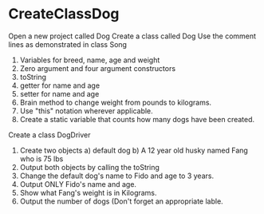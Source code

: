 # CreateClassDog
Open a new project called Dog
Create a class called Dog
  Use the comment lines as demonstrated in class Song 
  1. Variables for breed, name, age and weight
  2. Zero argument and four argument constructors
  3. toString 
  4. getter for name and age
  5. setter for name and age
  6. Brain method to change weight from pounds to kilograms.
  7. Use "this" notation wherever applicable.
  8. Create a static variable that counts how many dogs have been created.
  
 Create a class DogDriver
  1. Create two objects
      a) default dog
      b) A 12 year old husky named Fang who is 75 lbs
  2. Output both objects by calling the toString
  3. Change the default dog's name to Fido and age to 3 years.
  4. Output ONLY Fido's name and age.
  5. Show what Fang's weight is in Kilograms.
  6. Output the number of dogs (Don't forget an appropriate lable.
